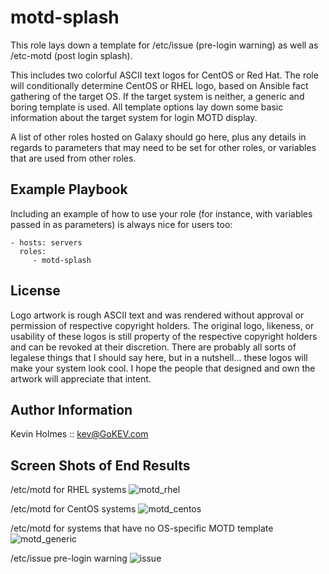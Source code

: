 motd-splash
=========

This role lays down a template for /etc/issue (pre-login warning) as well as /etc-motd (post login splash).

This includes two colorful ASCII text logos for CentOS or Red Hat.  The role will conditionally determine CentOS or RHEL logo, based on Ansible fact gathering of the target OS.  If the target system is neither, a generic and boring template is used.  All template options lay down some basic information about the target system for login MOTD display.


A list of other roles hosted on Galaxy should go here, plus any details in regards to parameters that may need to be set for other roles, or variables that are used from other roles.

Example Playbook
----------------

Including an example of how to use your role (for instance, with variables passed in as parameters) is always nice for users too:

    - hosts: servers
      roles:
         - motd-splash

License
-------

Logo artwork is rough ASCII text and was rendered without approval or permission of respective copyright holders.  The original logo, likeness, or usability of these logos is still property of the respective copyright holders and can be revoked at their discretion.  There are probably all sorts of legalese things that I should say here, but in a nutshell... these logos will make your system look cool.  I hope the people that designed and own the artwork will appreciate that intent.


Author Information
------------------

Kevin Holmes :: kev@GoKEV.com



Screen Shots of End Results
------------------

/etc/motd for RHEL systems
![motd_rhel](https://github.com/GoKEV/motd-splash/tree/master/files/motd_rhel.png)

/etc/motd for CentOS systems
![motd_centos](https://github.com/GoKEV/motd-splash/tree/master/files/motd_centos.png)

/etc/motd for systems that have no OS-specific MOTD template
![motd_generic](https://github.com/GoKEV/motd-splash/tree/master/files/motd_generic.png)

/etc/issue pre-login warning
![issue](https://github.com/GoKEV/motd-splash/tree/master/files/issue.png)





